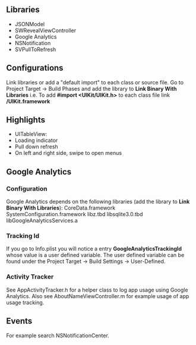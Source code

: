 

## Libraries

* JSONModel
* SWRevealViewController
* Google Analytics
* NSNotification
* SVPullToRefresh

## Configurations

Link libraries or add a "default import" to each class or source file.
Go to Project Target -> Build Phases and add the library to **Link Binary With Libraries**
i.e.
To add **#import <UIKit/UIKit.h>** to each class file link **<iOS version>/UIKit.framework**

## Highlights

* UITableView:
 * Loading indicator
 * Pull down refresh
* On left and right side, swipe to open menus

## Google Analytics

### Configuration

Google Analytics depends on the following libraries (add the library to **Link Binary With Libraries**):
CoreData.framework
SystemConfiguration.framework
libz.tbd
libsqlite3.0.tbd
libGoogleAnalyticsServices.a

### Tracking Id

If you go to Info.plist you will notice a entry **GoogleAnalyticsTrackingId** whose value is a user defined variable.
The user defined variable can be found under the Project Target -> Build Settings -> User-Defined.

### Activity Tracker

See AppActivityTracker.h for a helper class to log app usage using Google Analytics.  Also see AboutNameViewController.m for example usage of app usage tracking.

## Events

For example search NSNotificationCenter.
